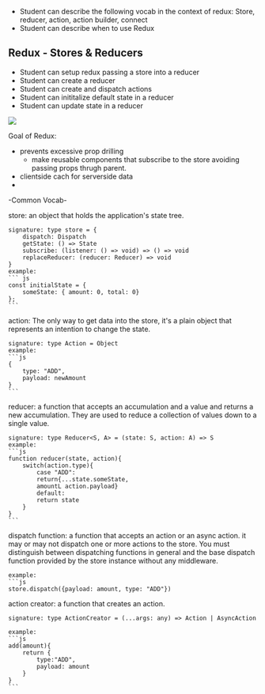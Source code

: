 - Student can describe the following vocab in the context of redux: Store, reducer, action, action builder, connect
- Student can describe when to use Redux

## Redux - Stores & Reducers

- Student can setup redux passing a store into a reducer
- Student can create a reducer
- Student can create and dispatch actions
- Student can inititalize default state in a reducer
- Student can update state in a reducer

<img src="https://camo.githubusercontent.com/9de527b9432cc9244dc600875b46b43311918b59/68747470733a2f2f73332e616d617a6f6e6177732e636f6d2f6d656469612d702e736c69642e65732f75706c6f6164732f3336343831322f696d616765732f323438343739302f415243482d5265647578322d657874656e6465642d7265616c2d6465636c657261746976652e676966"/>

Goal of Redux:
- prevents excessive prop drilling
    - make reusable components that subscribe to the store avoiding passing props thrugh parent.
- clientside cach for serverside data
- 

-Common Vocab-

store: an object that holds the application's state tree.

    signature: type store = {
        dispatch: Dispatch
        getState: () => State
        subscribe: (listener: () => void) => () => void
        replaceReducer: (reducer: Reducer) => void
    }
    example:
    ``` js
    const initialState = {
        someState: { amount: 0, total: 0}
    };
    ```


action: The only way to get data into the store, it's a plain object that represents an intention to change the state.
     
    signature: type Action = Object
    example:
    ```js
    {
        type: "ADD",
        payload: newAmount
    }
    ```

reducer: a function that accepts an accumulation and a value and returns a new accumulation. They are used to reduce a collection of values down to a single value.


    signature: type Reducer<S, A> = (state: S, action: A) => S
    example:
    ```js
    function reducer(state, action){
        switch(action.type){
            case "ADD":
            return{...state.someState,
            amountL action.payload}
            default:
            return state
        }
    }
    ```

dispatch function: a function that accepts an action or an async action. it may or may not dispatch one or more actions to the store. You must distinguish between dispatching functions in general and the base dispatch function provided by the store instance without any middleware.

    example:
    ```js
    store.dispatch({payload: amount, type: "ADD"})

action creator: a function that creates an action.

    signature: type ActionCreator = (...args: any) => Action | AsyncAction
    
    example:
    ```js
    add(amount){
        return {
            type:"ADD",
            payload: amount
        }
    }
    ```


